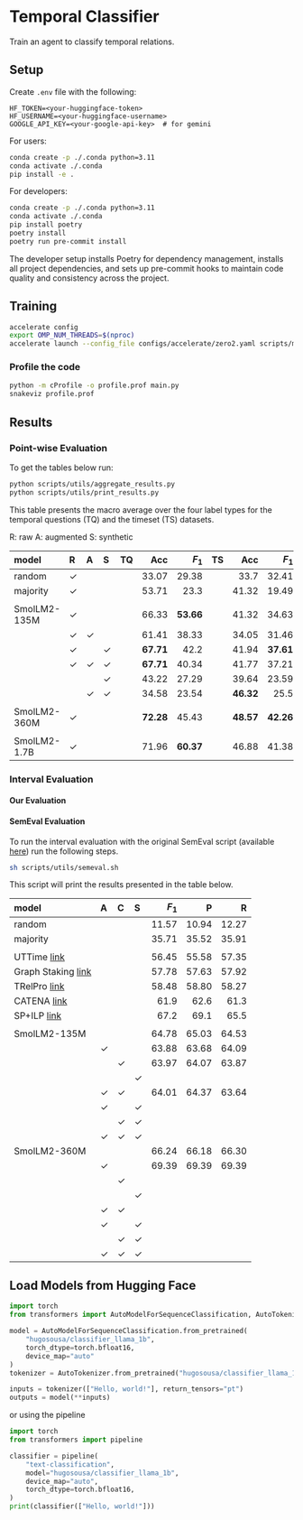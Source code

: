 # Temporal Classifier

Train an agent to classify temporal relations.

## Setup

Create `.env` file with the following:

```
HF_TOKEN=<your-huggingface-token>
HF_USERNAME=<your-huggingface-username>
GOOGLE_API_KEY=<your-google-api-key>  # for gemini
```

For users:

```sh
conda create -p ./.conda python=3.11
conda activate ./.conda
pip install -e .
```

For developers:

```sh
conda create -p ./.conda python=3.11
conda activate ./.conda
pip install poetry
poetry install
poetry run pre-commit install
```

The developer setup installs Poetry for dependency management, installs all project dependencies, and sets up pre-commit hooks to maintain code quality and consistency across the project.

## Training

```sh
accelerate config
export OMP_NUM_THREADS=$(nproc)
accelerate launch --config_file configs/accelerate/zero2.yaml scripts/model/train.py 
```

### Profile the code

```sh
python -m cProfile -o profile.prof main.py
snakeviz profile.prof
```

## Results

### Point-wise Evaluation

To get the tables below run:

```sh
python scripts/utils/aggregate_results.py
python scripts/utils/print_results.py
```

This table presents the macro average over the four label types for the temporal questions (TQ) and the timeset (TS) datasets. 

R: raw
A: augmented
S: synthetic


| model        | R    | A    | S    | TQ   |       Acc |     $F_1$ | TS   |       Acc |     $F_1$ |
| :----------- | :--- | :--- | :--- | :--- | --------: | --------: | :--- | --------: | --------: |
| random       | ✓    |      |      |      |     33.07 |     29.38 |      |      33.7 |     32.41 |
| majority     | ✓    |      |      |      |     53.71 |      23.3 |      |     41.32 |     19.49 |
|              |      |      |      |      |           |           |      |           |           |
| SmolLM2-135M | ✓    |      |      |      |     66.33 | **53.66** |      |     41.32 |     34.63 |
|              | ✓    | ✓    |      |      |     61.41 |     38.33 |      |     34.05 |     31.46 |
|              | ✓    |      | ✓    |      | **67.71** |      42.2 |      |     41.94 | **37.61** |
|              | ✓    | ✓    | ✓    |      | **67.71** |     40.34 |      |     41.77 |     37.21 |
|              |      |      | ✓    |      |     43.22 |     27.29 |      |     39.64 |     23.59 |
|              |      | ✓    | ✓    |      |     34.58 |     23.54 |      | **46.32** |      25.5 |
|              |      |      |      |      |           |           |      |           |           |
| SmolLM2-360M | ✓    |      |      |      | **72.28** |     45.43 |      | **48.57** | **42.26** |
|              |      |      |      |      |           |           |      |           |           |
| SmolLM2-1.7B | ✓    |      |      |      |     71.96 | **60.37** |      |     46.88 |     41.38 |


### Interval Evaluation

#### Our Evaluation


#### SemEval Evaluation

To run the interval evaluation with the original SemEval script (available [here](https://github.com/naushadzaman/tempeval3_toolkit)) run the following steps.

```sh
sh scripts/utils/semeval.sh
```

This script will print the results presented in the table below.



| model                                                                            | A    | C    | S    | $F_1$ |     P |     R |
| :------------------------------------------------------------------------------- | :--- | :--- | :--- | ----: | ----: | ----: |
| random                                                                           |      |      |      | 11.57 | 10.94 | 12.27 |
| majority                                                                         |      |      |      | 35.71 | 35.52 | 35.91 |
|                                                                                  |      |      |      |       |       |       |
| UTTime [link](https://aclanthology.org/S13-2015.pdf)                             |      |      |      | 56.45 | 55.58 | 57.35 |
| Graph Staking [link](https://www.jstage.jst.go.jp/article/jnlp/22/3/22_171/_pdf) |      |      |      | 57.78 | 57.63 | 57.92 |
| TRelPro [link](https://aclanthology.org/E14-1033.pdf)                            |      |      |      | 58.48 | 58.80 | 58.27 |
| CATENA [link](https://aclanthology.org/C16-1007/)                                |      |      |      |  61.9 |  62.6 |  61.3 |
| SP+ILP [link](https://aclanthology.org/D17-1108.pdf)                             |      |      |      |  67.2 |  69.1 |  65.5 |
|                                                                                  |      |      |      |       |       |       |
| SmolLM2-135M                                                                     |      |      |      | 64.78 | 65.03 | 64.53 |
|                                                                                  | ✓    |      |      | 63.88 | 63.68 | 64.09 |
|                                                                                  |      | ✓    |      | 63.97 | 64.07 | 63.87 |
|                                                                                  |      |      | ✓    |       |       |       |
|                                                                                  | ✓    | ✓    |      | 64.01 | 64.37 | 63.64 |
|                                                                                  | ✓    |      | ✓    |       |       |       |
|                                                                                  |      | ✓    | ✓    |       |       |       |
|                                                                                  | ✓    | ✓    | ✓    |       |       |       |
| SmolLM2-360M                                                                     |      |      |      | 66.24 | 66.18 | 66.30 |
|                                                                                  | ✓    |      |      | 69.39 | 69.39 | 69.39 |
|                                                                                  |      | ✓    |      |       |       |       |
|                                                                                  |      |      | ✓    |       |       |       |
|                                                                                  | ✓    | ✓    |      |       |       |       |
|                                                                                  | ✓    |      | ✓    |       |       |       |
|                                                                                  |      | ✓    | ✓    |       |       |       |
|                                                                                  | ✓    | ✓    | ✓    |       |       |       |


## Load Models from Hugging Face

```python
import torch
from transformers import AutoModelForSequenceClassification, AutoTokenizer

model = AutoModelForSequenceClassification.from_pretrained(
    "hugosousa/classifier_llama_1b", 
    torch_dtype=torch.bfloat16, 
    device_map="auto"
)
tokenizer = AutoTokenizer.from_pretrained("hugosousa/classifier_llama_1b")

inputs = tokenizer(["Hello, world!"], return_tensors="pt")
outputs = model(**inputs)
```

or using the pipeline

```python
import torch
from transformers import pipeline

classifier = pipeline(
    "text-classification",
    model="hugosousa/classifier_llama_1b",
    device_map="auto",
    torch_dtype=torch.bfloat16,
)
print(classifier(["Hello, world!"]))

```

